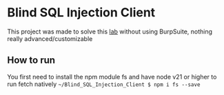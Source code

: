 # Blind SQL Injection Client
This project was made to solve this [lab](https://portswigger.net/web-security/learning-paths/sql-injection/sql-injection-exploiting-blind-sql-injection-by-triggering-conditional-responses/sql-injection/blind/lab-conditional-responses#) without using BurpSuite, nothing really advanced/customizable

## How to run
You first need to install the npm module fs and have node v21 or higher to run fetch natively
```~/Blind_SQL_Injection_Client $ npm i fs --save```